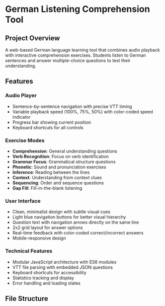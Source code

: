 # German Listening Comprehension Tool

## Project Overview

A web-based German language learning tool that combines audio playback with interactive comprehension exercises. Students listen to German sentences and answer multiple-choice questions to test their understanding.

## Features

### Audio Player
- Sentence-by-sentence navigation with precise VTT timing
- Variable playback speed (100%, 75%, 50%) with color-coded speed indicator
- Progress bar showing current position
- Keyboard shortcuts for all controls

### Exercise Modes
- **Comprehension**: General understanding questions
- **Verb Recognition**: Focus on verb identification
- **Grammar Focus**: Grammatical structure questions
- **Phonetic**: Sound and pronunciation exercises
- **Inference**: Reading between the lines
- **Context**: Understanding from context clues
- **Sequencing**: Order and sequence questions
- **Gap Fill**: Fill-in-the-blank listening

### User Interface
- Clean, minimalist design with subtle visual cues
- Light blue navigation buttons for better visual hierarchy
- Question text with navigation arrows directly on the same line
- 2x2 grid layout for answer options
- Real-time feedback with color-coded correct/incorrect answers
- Mobile-responsive design

### Technical Features
- Modular JavaScript architecture with ES6 modules
- VTT file parsing with embedded JSON questions
- Keyboard shortcuts for accessibility
- Statistics tracking and display
- Error handling and loading states

## File Structure